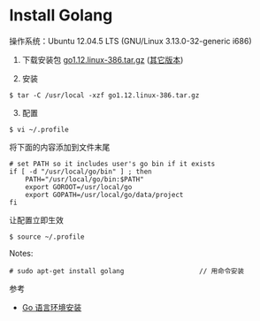 <h1>Install Golang</h1>
操作系统：Ubuntu 12.04.5 LTS (GNU/Linux 3.13.0-32-generic i686)

1. 下载安装包
  [go1.12.linux-386.tar.gz](https://dl.google.com/go/go1.12.linux-386.tar.gz)   ([其它版本](https://golang.google.cn/dl/))

2. 安装  
  ```
  $ tar -C /usr/local -xzf go1.12.linux-386.tar.gz
  ```

3. 配置
  ```
  $ vi ~/.profile
  ```
  将下面的内容添加到文件末尾
  ```
  # set PATH so it includes user's go bin if it exists
  if [ -d "/usr/local/go/bin" ] ; then
      PATH="/usr/local/go/bin:$PATH"
      export GOROOT=/usr/local/go
      export GOPATH=/usr/local/go/data/project
  fi
  ```
  让配置立即生效
  ```
  $ source ~/.profile
  ```

Notes:
```
# sudo apt-get install golang                   // 用命令安装
```

参考  
* [Go 语言环境安装](https://www.runoob.com/go/go-environment.html)